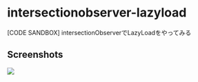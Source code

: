 # intersectionobserver-lazyload
[CODE SANDBOX] intersectionObserverでLazyLoadをやってみる

## Screenshots

![](https://raw.githubusercontent.com/konojunya/intersectionobserver-lazyload/master/screenshots/lazyload.gif)
